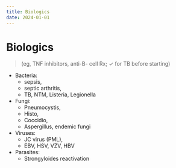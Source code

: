 ```yaml
---
title: Biologics
date: 2024-01-01
---
```


# Biologics

> (eg, TNF inhibitors, anti-B- cell Rx; ✓ for TB before starting)

- Bacteria:
  - sepsis,
  - septic arthritis,
  - TB, NTM, Listeria, Legionella
- Fungi:
  - Pneumocystis,
  - Histo,
  - Coccidio,
  - Aspergillus, endemic fungi
- Viruses:
  - JC virus (PML),
  - EBV, HSV, VZV, HBV
- Parasites:
  - Strongyloides reactivation
